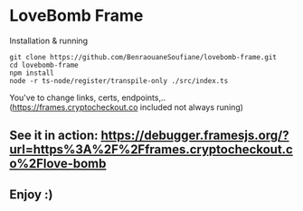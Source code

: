 # LoveBomb Frame

Installation & running

```
git clone https://github.com/BenraouaneSoufiane/lovebomb-frame.git
cd lovebomb-frame
npm install
node -r ts-node/register/transpile-only ./src/index.ts
```

You've to change links, certs, endpoints,..
(https://frames.cryptocheckout.co included not always runing)
## See it in action: https://debugger.framesjs.org/?url=https%3A%2F%2Fframes.cryptocheckout.co%2Flove-bomb

## Enjoy :)
